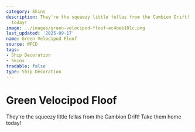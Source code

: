 ```yaml
---
category: Skins
description: They're the squeezy little fellas from the Cambion Drift! Take them home
  today!
image: ../images/green-velocipod-floof-ec4beb101c.png
last_updated: '2025-09-17'
name: Green Velocipod Floof
source: WFCD
tags:
- Ship Decoration
- Skins
tradable: false
type: Ship Decoration
---
```


# Green Velocipod Floof

They're the squeezy little fellas from the Cambion Drift! Take them home today!

